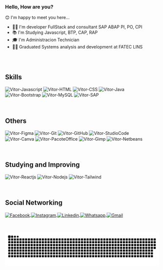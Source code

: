 ### Hello, How are you?
  
😊 I'm happy to meet you here...

- 👨‍💻 I'm developer FullStack and consultant SAP ABAP PI, PO, CPI
- 📚 I'm Studying Javascript, BTP, CAP, RAP
- 🎓 I'm Administracion Technician
- 👨‍🎓 Graduated Systems analysis and development at FATEC LINS

 <br>
 
 <br>
 
 <section style="display: inline_block" align="left">
    <h2>Skills</h2>
    <img align="center" alt="Vitor-Javascript" src="https://img.shields.io/badge/JavaScript-F7DF1E?style=for-the-badge&logo=javascript&logoColor=black">
    <img align="center" alt="Vitor-HTML" src="https://img.shields.io/badge/HTML5-E34F26?style=for-the-badge&logo=html5&logoColor=white">
    <img align="center" alt="Vitor-CSS" src="https://img.shields.io/badge/CSS3-1572B6?style=for-the-badge&logo=css3&logoColor=white">
    <img align="center" alt="Vitor-Java" src="https://img.shields.io/badge/Java-ED8B00?style=for-the-badge&logo=java&logoColor=white">
    <img align="center" alt="Vitor-Bootstrap" src="https://img.shields.io/badge/Bootstrap-563D7C?style=for-the-badge&logo=bootstrap&logoColor=white">
    <img align="center" alt="Vitor-MySQL" src="https://img.shields.io/badge/MySQL-005C84?style=for-the-badge&logo=mysql&logoColor=white">
    <img align="center" alt="Vitor-SAP" src="https://img.shields.io/badge/SAP-0FAAFF?style=for-the-badge&logo=sap&logoColor=white">
 </section>
 
 <br>
 <br>
 
  <section style="display: inline_block" align="left">
    <h2>Others</h2>
    <img align="center" alt="Vitor-Figma" src="https://img.shields.io/badge/Figma-F24E1E?style=for-the-badge&logo=figma&logoColor=white">
    <img align="center" alt="Vitor-Git" src="https://img.shields.io/badge/GIT-E44C30?style=for-the-badge&logo=git&logoColor=white">
    <img align="center" alt="Vitor-GitHub" src="https://img.shields.io/badge/GitHub-100000?style=for-the-badge&logo=github&logoColor=white"/>
    <img align="center" alt="Vitor-StudioCode" src="https://img.shields.io/badge/Visual_Studio-5C2D91?style=for-the-badge&logo=visual%20studio&logoColor=white"/>
    <img align="center" alt="Vitor-Canva" src="https://img.shields.io/badge/Canva-%2300C4CC.svg?&style=for-the-badge&logo=Canva&logoColor=white"/>
    <img align="center" alt="Vitor-PacoteOffice" src="https://img.shields.io/badge/Microsoft_Office-D83B01?style=for-the-badge&logo=microsoft-office&logoColor=white">
    <img align="center" alt="Vitor-Gimp" src="https://img.shields.io/badge/gimp-5C5543?style=for-the-badge&logo=gimp&logoColor=white">
    <img align="center" alt="Vitor-Netbeans" src="https://img.shields.io/badge/apache%20netbeans-1B6AC6?style=for-the-badge&logo=apache%20netbeans%20IDE&logoColor=white">
  </section>
 
 <br>
 <br>
 
   <section style="display: inline_block" align="left">
    <h2>Studying and Improving</h2>
    <img align="center" alt="Vitor-Reactjs" src="https://img.shields.io/badge/React-20232A?style=for-the-badge&logo=react&logoColor=61DAFB">
    <img align="center" alt="Vitor-Nodejs" src="https://img.shields.io/badge/Node.js-43853D?style=for-the-badge&logo=node.js&logoColor=white">
    <img align="center" alt="Vitor-Tailwind" src="https://img.shields.io/badge/Tailwind_CSS-38B2AC?style=for-the-badge&logo=tailwind-css&logoColor=white"/>
  </section>
 
 <br>
 <br>
 
 <section style="display: inline_block" align="left">
    <h2>Social Networking</h2>
    <a href="https://www.facebook.com/vitor.kazuma.3" target="_blank">
      <img align="center" alt="Facebook" src="https://img.shields.io/badge/Facebook-1877F2?style=for-the-badge&logo=facebook&logoColor=white">
    </a>
    <a href="https://www.instagram.com/dev_ueda/" target="_blank">
      <img align="center" alt="Instagram" src="https://img.shields.io/badge/Instagram-E4405F?style=for-the-badge&logo=instagram&logoColor=white">
    </a>
    <a href="https://www.linkedin.com/in/vitor-ueda-5aa250191/" target="_blank">
      <img align="center" alt="Linkedin" src="https://img.shields.io/badge/LinkedIn-0077B5?style=for-the-badge&logo=linkedin&logoColor=white">
    </a>
    <a href="https://wa.me/+5514997311947" target="_blank">
      <img align="center" alt="Whatsapp" src="https://img.shields.io/badge/WhatsApp-25D366?style=for-the-badge&logo=whatsapp&logoColor=white">
    </a>
    <a href="https://mail.google.com/mail/u/0/#inbox" target="_blank">
      <img align="center" alt="Gmail" src="https://img.shields.io/badge/Gmail-D14836?style=for-the-badge&logo=gmail&logoColor=white">
    </a>
 </section>
 
 <br>
 <br>
 
 <section align="center"> 
 
  ![Snake animation](https://github.com/vitor-ueda/vitor-ueda/blob/output/github-contribution-grid-snake.svg)
 
 </section>
 
